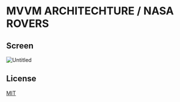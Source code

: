 # MVVM ARCHITECHTURE / NASA ROVERS


## Screen

![Untitled](https://user-images.githubusercontent.com/84595455/217032549-aabb2e3d-2eaf-41d2-a2de-25203ac3ff2c.gif)

## License

[MIT](https://choosealicense.com/licenses/mit/)

